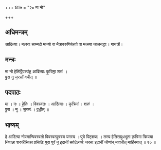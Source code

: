 +++
title = "२० मा नो"

+++
## अधिमन्त्रम्
आदित्याः। मत्स्यः साम्मदो मान्यो वा मैत्रावरुणिर्बहवो वा मत्स्या जालनद्धाः। गायत्री।

## मन्त्रः
मा नो॑ हे॒तिर्वि॒वस्व॑त॒ आदि॑त्याः कृ॒त्रिमा॒ शरुः॑ ।  
पु॒रा नु ज॒रसो॑ वधीत् ॥

## पदपाठः
मा । नः॒ । हे॒तिः । वि॒वस्व॑तः । आदि॑त्याः । कृ॒त्रिमा॑ । शरुः॑ ।  
पु॒रा । नु । ज॒रसः॑ । व॒धी॒त् ॥

## भाष्यम्
हे आदित्या नोस्मान्विवस्वतो विवस्वत्पुत्रस्य यमस्य । पुत्रे पितृशब्दः । तस्य हेतिरायुधभूता कृत्रिमा क्रियया निष्पन्ना शरुर्हिंसिका प्रसितिः पुरा पूर्वं नु इदानीं सर्वदेत्यर्थः जरसः इदानीं जीर्णान् मावधीत् माहिंस्यात् ॥ २० ॥